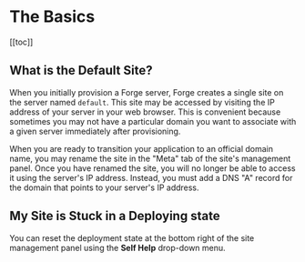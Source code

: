 # The Basics

[[toc]]

## What is the Default Site?

When you initially provision a Forge server, Forge creates a single site on the server named `default`. This site may be accessed by visiting the IP address of your server in your web browser. This is convenient because sometimes you may not have a particular domain you want to associate with a given server immediately after provisioning.

When you are ready to transition your application to an official domain name, you may rename the site in the "Meta" tab of the site's management panel. Once you have renamed the site, you will no longer be able to access it using the server's IP address. Instead, you must add a DNS "A" record for the domain that points to your server's IP address.

## My Site is Stuck in a Deploying state

You can reset the deployment state at the bottom right of the site management panel using the **Self Help** drop-down menu.
